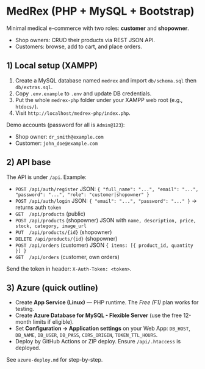 # MedRex (PHP + MySQL + Bootstrap)

Minimal medical e-commerce with two roles: **customer** and **shopowner**.
- Shop owners: CRUD their products via REST JSON API.
- Customers: browse, add to cart, and place orders.

## 1) Local setup (XAMPP)

1. Create a MySQL database named `medrex` and import `db/schema.sql` then `db/extras.sql`.
2. Copy `.env.example` to `.env` and update DB credentials.
3. Put the whole `medrex-php` folder under your XAMPP web root (e.g., `htdocs/`).
4. Visit `http://localhost/medrex-php/index.php`.

Demo accounts (password for all is `Admin@123`):
- Shop owner: `dr_smith@example.com`
- Customer: `john_doe@example.com`

## 2) API base

The API is under `/api`. Example:
- `POST /api/auth/register` JSON: `{ "full_name": "...", "email": "...", "password": "...", "role": "customer|shopowner" }`
- `POST /api/auth/login` JSON: `{ "email": "...", "password": "..." }` → returns auth `token`
- `GET  /api/products` (public)
- `POST /api/products` (shopowner) JSON with `name, description, price, stock, category, image_url`
- `PUT  /api/products/{id}` (shopowner)
- `DELETE /api/products/{id}` (shopowner)
- `POST /api/orders` (customer) JSON `{ items: [{ product_id, quantity }] }`
- `GET  /api/orders` (customer, own orders)

Send the token in header: `X-Auth-Token: <token>`.

## 3) Azure (quick outline)

- Create **App Service (Linux)** — PHP runtime. The *Free (F1)* plan works for testing.
- Create **Azure Database for MySQL - Flexible Server** (use the free 12-month limits if eligible).
- Set **Configuration → Application settings** on your Web App: `DB_HOST`, `DB_NAME`, `DB_USER`, `DB_PASS`, `CORS_ORIGIN`, `TOKEN_TTL_HOURS`.
- Deploy by GitHub Actions or ZIP deploy. Ensure `/api/.htaccess` is deployed.

See `azure-deploy.md` for step-by-step.

